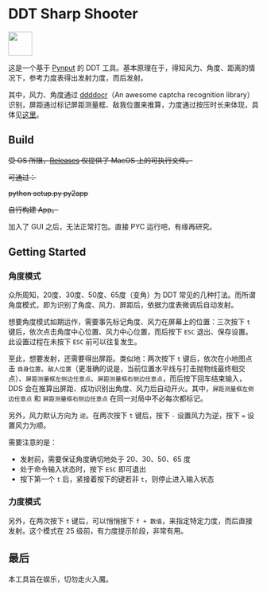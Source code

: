 # DDT Sharp Shooter

<img src="assets/logo.ico" width="48"/>

这是一个基于 [Pynput](https://github.com/moses-palmer/pynput) 的 DDT 工具。基本原理在于，得知风力、角度、距离的情况下，参考力度表得出发射力度，而后发射。

其中，风力、角度通过 [ddddocr](https://github.com/sml2h3/ddddocr)（An awesome captcha recognition library）识别，屏距通过标记屏距测量框、敌我位置来推算，力度通过按压时长来体现，具体见[这里](https://github.com/boring-plans/ddt-sharp-shooter/tree/master)。

## Build

~~受 OS 所限，[Releases](https://github.com/boring-plans/ddt-sharp-shooter/releases) 仅提供了 MacOS 上的可执行文件。~~

~~可通过：~~

~~python setup.py py2app~~

~~自行构建 App。~~

加入了 GUI 之后，无法正常打包。直接 PYC 运行吧，有缘再研究。

## Getting Started

### 角度模式

众所周知，20度、30度、50度、65度（变角）为 DDT 常见的几种打法。而所谓角度模式，即为识别了角度、风力、屏距后，依据力度表微调后自动发射。

想要角度模式如期运作，需要事先标记角度、风力在屏幕上的位置：三次按下 `t` 键后，依次点击角度中心位置、风力中心位置，而后按下 `ESC` 退出、保存设置。此设置过程在未按下 `ESC` 前可以往复发生。

至此，想要发射，还需要得出屏距。类似地：两次按下 `t` 键后，依次在小地图点击 `自身位置`、`敌人位置`（更准确的说是，当前位置水平线与打击抛物线最终相交点）、`屏距测量框左侧边任意点`、`屏距测量框右侧边任意点`，而后按下回车结束输入，DDS 会在推算出屏距、成功识别出角度、风力后自动开火。其中，`屏距测量框左侧边任意点` 和 `屏距测量框右侧边任意点` 在同一对局中不必每次都标记。

另外，风力默认方向为 `逆`。在两次按下 `t` 键后，按下 `-` 设置风力为逆，按下 `=` 设置风力为顺。

需要注意的是：

- 发射前，需要保证角度确切地处于 20、30、50、65 度
- 处于命令输入状态时，按下 `ESC` 即可退出
- 按下第一个 `t` 后，紧接着按下的键若非 `t`，则停止进入输入状态

### 力度模式

另外，在两次按下 `t` 键后，可以悄悄按下 `f + 数值`，来指定特定力度，而后直接发射。这个模式在 25 级前，有力度提示阶段，非常有用。

## 最后

本工具旨在娱乐，切勿走火入魔。
